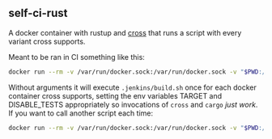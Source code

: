 self-ci-rust
------------

A docker container with rustup and [cross](https://github.com/rust-embedded/cross) that runs a script with every variant cross supports.

Meant to be ran in CI something like this:

```sh
docker run --rm -v /var/run/docker.sock:/var/run/docker.sock -v "$PWD:/build" -e BRANCH_NAME -e BUILD_UID=$UID -e BUILD_GID=$(id -g) moparisthebest/self-ci-rust:latest
```

Without arguments it will execute `.jenkins/build.sh` once for each docker container cross supports, setting the env variables TARGET and DISABLE_TESTS appropriately so invocations of `cross` and `cargo` *just work*.  If you want to call another script each time:

```sh
docker run --rm -v /var/run/docker.sock:/var/run/docker.sock -v "$PWD:/build" -e BRANCH_NAME -e BUILD_UID=$UID -e BUILD_GID=$(id -g) moparisthebest/self-ci-rust:latest build.sh ./path/to/your/script.sh
```
